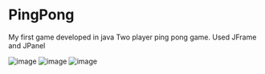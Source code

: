 # PingPong
My first game developed in java
Two player ping pong game.
Used JFrame and JPanel

![image](https://user-images.githubusercontent.com/92288227/221088154-75b49e03-4cd0-40a9-abe6-e4d4d0b8fccc.png)
![image](https://user-images.githubusercontent.com/92288227/221088356-3be38a47-a667-4a34-91bf-3b3d34d845ec.png)
![image](https://user-images.githubusercontent.com/92288227/221088475-f97b8736-4032-42cc-b170-a157193873e5.png)
